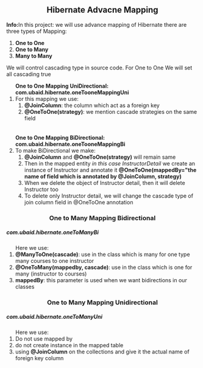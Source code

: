 <h2 align="center">Hibernate Advacne Mapping</h2>

<p><strong>Info:</strong>In this project: we will use advance mapping of Hibernate there are three types of Mapping: <ol><li><strong>One to One</strong></li><li><strong>One to Many</strong></li><li><strong>Many to Many</strong></li></ol>We will control cascading type in source code. For One to One We will set all cascading true</p>

<ol>
	<strong>One to One Mapping UniDirectional: com.ubaid.hibernate.oneTooneMappingUni</strong>
	<li>For this mapping we use: 
		<ol>
			<li><strong>@JoinColumn</strong>: the column which act as a foreign key</li>
			<li><strong>@OneToOne(strategy)</strong>: we mention cascade strategies on the same field</li>
		</ol>
	</li>
	<br><br>
	<strong>One to One Mapping BiDirectional: com.ubaid.hibernate.oneTooneMappingBi</strong>
	<li>To make BiDirectional we make: 
		<ol>
			<li><strong>@JoinColumn</strong> and <strong>@OneToOne(strategy)</strong> will remain same</li>
			<li>Then in the mapped entity <i>in this case InstructorDetail</i> we create an instance of Instructor and annotate it <strong>@OneToOne(mappedBy="the name of field which is annotated by @JoinColumn, strategy)</strong></li>
			<li>When we delete the object of Instructor detail, then it will delete Instructor too</li>
			<li>To delete only Instructor detail, we will change the cascade type of join column field in @OneToOne annotation</li>
		</ol>
	</li>	
</ol>
<h3 align="center">One to Many Mapping Bidirectional</h3>
<h5>com.ubaid.hibernate.oneToManyBi</h5>
<ol>
	Here we use: 
	<li><strong>@ManyToOne(cascade)</strong>: use in the class which is many for one type many courses to one instructor</li>
	<li><strong>@OneToMany(mappedby, cascade)</strong>: use in the class which is one for many (instructor to courses)</li>
	<li><strong>mappedBy</strong>: this parameter is used when we want bidirections in our classes</li>
	
</ol>
<h3 align="center">One to Many Mapping Unidirectional</h3>
<h5>com.ubaid.hibernate.oneToManyUni</h5>
<ol>
	Here we use: 
	<li>Do not use mapped by</li>
	<li>do not create instance in the mapped table</li>
	<li>using <strong>@JoinColumn</strong> on the collections and give it the actual name of foreign key column</li>	
<ol>


